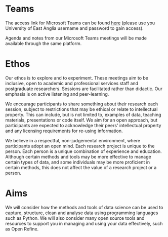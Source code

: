 # Teams
The access link for Microsoft Teams can be found [here](https://teams.microsoft.com/l/meetup-join/19%3ameeting_YzgwNTIwYzctMTgwZi00YWIwLTg5ODctZmEyNWJiZWE0Mjg2%40thread.v2/0?context=%7B%22Tid%22%3a%22c65f8795-ba3d-4351-8a07-0865e5d8f090%22%2c%22Oid%22%3a%220c5fcc4f-1d35-444e-b736-df94425d1c56%22%7D) (please use you University of East Anglia username and password to gain access).

Agenda and notes from our Microsoft Teams meetings will be made available through the same platform.

# Ethos
Our ethos is to explore and to experiment. These meetings aim to be inclusive, open to academic and professional services staff and postgraduate researchers. Sessions are facilitated rather than didactic. Our emphasis is on active listening and peer-learning.

We encourage participants to share something about their research each session, subject to restrictions that may be ethical or relate to intellectual property. This can include, but is not limited to, examples of data, teaching materials, presentations or code itself. We aim for an open approach, but participants are expected to acknowledge their peers' intellectual property and any licensing requirements for re-using information.

We believe in a respectful, non-judgemental environment, where participants adopt an open mind. Each research project is unique to the person. Each person is a unique combination of experience and education. Although certain methods and tools may be more effective to manage certain types of data, and some individuals may be more proficient in certain methods, this does not affect the value of a research project or a person.  

# Aims
We will consider how the methods and tools of data science can be used to capture, structure, clean and analyse data using programming languages such as Python. We will also consider many open source tools and resources to support you in managing and using your data effectively, such as Open Refine.
